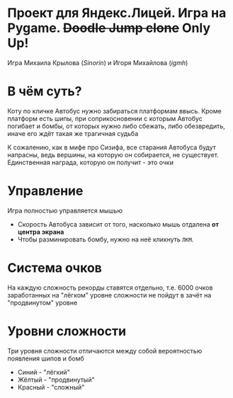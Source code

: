 # Проект для Яндекс.Лицей. Игра на Pygame. ~~Doodle Jump clone~~ Only Up!
Игра Михаила Крылова (*Sinorin*) и Игоря Михайлова (*igmh*)

# В чём суть?

Коту по кличке Автобус нужно забираться платформам ввысь. Кроме платформ есть шипы, при соприкосновении с которым Автобус погибает и бомбы, от которых нужно либо сбежать, либо обезвредить, иначе его ждёт такая же трагичная судьба

К сожалению, как в мифе про Сизифа, все старания Автобуса будут напрасны, ведь вершины, на которую он собирается, не существует. Единственная награда, которую он получит - это очки
# Управление

Игра полностью управляется мышью
- Скорость Автобуса зависит от того, насколько мышь отдалена **от центра экрана**
- Чтобы разминировать бомбу, нужно на неё кликнуть `ЛКМ`.

# Система очков

На каждую сложность рекорды ставятся отдельно, т.е. 6000 очков заработанных на "лёгком" уровне сложности не пойдут в зачёт на "продвинутом" уровне

# Уровни сложности

Три уровня сложности отличаются между собой вероятностью появления шипов и бомб
- Синий - "лёгкий"
- Жёлтый - "продвинутый"
- Красный - "сложный"
